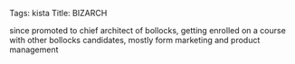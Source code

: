 Tags: kista
Title: BIZARCH
  
since promoted to chief architect of bollocks, getting enrolled on a course with other bollocks candidates, mostly form marketing and product management